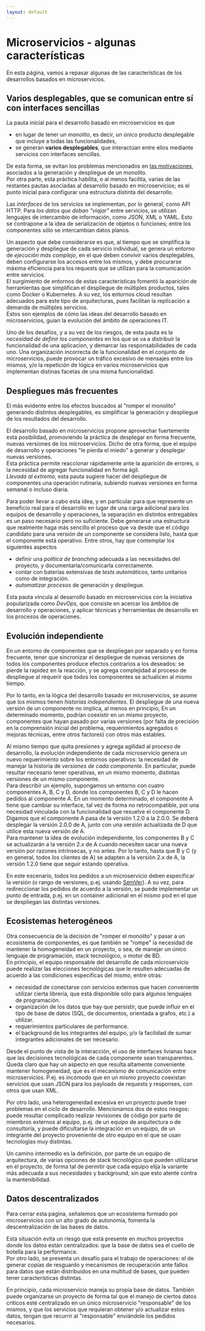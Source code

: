 ```yaml
---
layout: default
---
```


# Microservicios - algunas características
En esta página, vamos a repasar algunas de las características de los desarrollos basados en microservicios.


## Varios desplegables, que se comunican entre sí con interfaces sencillas
La pauta inicial para el desarrollo basado en microservicios es que 
- en lugar de tener _un monolito_, es decir, un único producto desplegable que incluye a todas las funcionalidades, 
- se generan **varios desplegables**, que interactúan entre ellos mediante servicios con interfaces sencillas.

De esta forma, se evitan los problemas mencionados en [las motivaciones](./intro-movida), asociados a la generación y despliegue de un monolito.  
Por otra parte, esta práctica habilita, o al menos facilita, varias de las restantes pautas asociadas al desarrollo basado en microservicios; es el punto inicial para configurar una estructura distinta del desarrollo.

Las _interfaces_ de los servicios se implementan, por lo general, como API HTTP. Para _los datos que deban "viajar"_ entre servicios, se utilizan lenguajes de intercambio de información, como JSON, XML o YAML. Esto se contrapone a la idea de serialización de objetos o funciones; entre los componentes sólo se intercambian datos planos.

Un aspecto que debe considerarse es que, al tiempo que se simplifica la generación y despliegue de cada servicio individual, se genera un entorno de _ejecución más complejo_, en el que deben convivir varios desplegables, deben configurarse los accesos entre los mismos, y debe procurarse máxima eficiencia para los requests que se utilizan para la comunicación entre servicios.   
El surgimiento de entornos de estas características fomentó la aparición de herramientas que simplifican el despliegue de múltiples productos, tales como Docker o Kubernetes. A su vez, los entornos cloud resultan adecuados para este tipo de arquitecturas, pues facilitan la replicación a demanda de múltiples servicios.  
Estos son ejemplos de cómo las ideas del desarrollo basado en microservicios, guían la evolución del ámbito de operaciones IT.

Uno de los desafíos, y a su vez de los riesgos, de esta pauta es la _necesidad de definir los componentes_ en los que se va a distribuir la funcionalidad de una aplicacion, y demarcar las responsabilidades de cada uno. Una organización incorrecta de la funcionalidad en el conjunto de microservicios, puede provocar un tráfico excesivo de mensajes entre los mismos, y/o la repetición de lógica en varios microservicios que implementan distinas facetas de una misma funcionalidad.


## Despliegues más frecuentes
El más evidente entre los efectos buscados al "romper el monolito" generando distintos desplegables, es simplificar la generación y despliegue de los resultados del desarrollo.

El desarrollo basado en microservicios propone aprovechar fuertemente esta posibilidad, promoviendo la práctica de desplegar en forma frecuente, nuevas versiones de los microservicios. Dicho de otra forma, que el equipo de desarrollo y operaciones "le pierda el miedo" a generar y desplegar nuevas versiones.  
Esta práctica permite reaccionar rápidamente ante la aparición de errores, o la necesidad de agregar funcionalidad en forma ágil.  
_Llevada al extremo_, esta pauta sugiere hacer del despliegue de componentes una operación rutinaria, subiendo nuevas versiones en forma semanal o incluso diaria.  

Para poder llevar a cabo esta idea, y en particular para que represente un beneficio real para el desarrollo en lugar de una carga adicional para los equipos de desarrollo y operaciones, la separación en distintos entregables es un paso necesario pero no suficiente.
Debe generarse una estructura que realmente haga más sencillo el proceso que va desde que el código candidato para una versión de un componente se considera listo, hasta que el componente está operativo. Entre otros, hay que contemplar los siguientes aspectos
- definir una _política de branching_ adecuada a las necesidades del proyecto, y documentarla/comunicarla correctamente.
- contar con baterías extensivas de _tests automáticos_, tanto unitarios como de integración.
- _automatizar procesos_ de generación y despliegue.

Esta pauta vincula al desarrollo basado en microservicios con la iniciativa popularizada como _DevOps_, que consiste en acercar los ámbitos de desarrollo y operaciones, y aplicar técnicas y herramientas de desarrollo en los procesos de operaciones.


## Evolución independiente
En un entorno de componentes que se despliegan por separado y en forma frecuente, tener que sincronizar el despliegue de nuevas versiones de todos los componentes produce efectos contrarios a los deseados: se pierde la rapidez en la reacción, y se agrega complejidad al proceso de despliegue al requerir que todos los componentes se actualicen al mismo tiempo.

Por lo tanto, en la lógica del desarrollo basado en microservicios, se asume que los mismos tienen _historias independientes_. 
El despliegue de una nueva versión de un componente no implica, al menos en principio, 
En un determinado momento, podrían coexistir en un mismo proyecto, componentes que hayan pasado por varias versiones (por falta de precisión en la comprensión inicial del problema, requerimientos agregados o mejoras técnicas, entre otros factores) con otros más estables.

Al mismo tiempo que quita presiones y agrega agilidad al proceso de desarrollo, la evolución independiente de cada microservicio genera un nuevo requerimiento sobre los entornos operativos: la necesidad de manejar la historia de _versiones de cada componente_. 
En particular, puede resultar necesario tener operativas, en un mismo momento, distintas versiones de un mismo componente.  
Para describir un ejemplo, supongamos un entorno con cuatro componentes A, B, C y D, donde los componentes B, C y D le hacen pedidos al componente A. En un momento determinado, el componente A tiene que cambiar su interface, tal vez de forma no retrocompatible, por una necesidad vinculada con la funcionalidad que resuelve el componente D. Digamos que el componente A pasa de la versión 1.2.0 a la 2.0.0.
Se deberá desplegar la versión 2.0.0 de A, junto con una versión actualizada de D que utilice esta nueva versión de A.  
Para mantener la idea de evolución independiente, los componentes B y C se actualizarán a la versión 2.x de A cuando necesiten sacar una nueva versión por razones intrínsecas, y no antes. Por lo tanto, hasta que B y C (y en general, todos los clientes de A) se adapten a la versión 2.x de A, la versión 1.2.0 tiene que seguir estando operativa.

En este escenario, todos los pedidos a un microservicio deben especificar la versión (o rango de versiones, p.ej. usando [SemVer](https://semver.org/)). A su vez, para redireccionar los pedidos de acuerdo a la versión, se puede implementar un punto de entrada, p.ej. en un container adicional en el mismo pod en el que se despliegan las distintas versiones.


## Ecosistemas heterogéneos
Otra consecuencia de la decisión de "romper el monolito" y pasar a un ecosistema de componentes, es que también se "rompe" la necesidad de mantener la homogeneidad en un proyecto, o sea, de manejar un único lenguaje de programación, stack tecnológico, o motor de BD.  
En principio, el equipo responsable del desarrollo de cada microservicio puede realizar las elecciones tecnológicas que le resulten adecuadas de acuerdo a las condiciones específicas del mismo, entre otras:
- necesidad de conectarse con servicios externos que hacen conveniente utilizar cierta librería, que está disponible sólo para algunos lenguajes de programación.
- organización de los datos que hay que persistir, que puede influir en el tipo de base de datos (SQL, de documentos, orientada a grafos, etc.) a utilizar.
- requerimientos particulares de performance.
- el background de los integrantes del equipo, y/o la facilidad de sumar integrantes adicionales de ser necesario.

Desde el punto de vista de la interacción, el uso de interfaces livianas hace que las decisiones tecnológicas de cada componente sean transparentes. Queda claro que hay un aspecto en que resulta altamente conveniente mantener homogeneidad, que es el mecanismo de comunicación entre microservicios. P.ej. es incómodo que en un mismo proyecto coexistan  servicios que usan JSON para los payloads de requests y responses, con otros que usan XML.  

Por otro lado, una heterogeneidad excesiva en un proyecto puede traer problemas en el ciclo de desarrollo.
Mencionamos dos de estos riesgos: puede resultar complicado realizar revisiones de código por parte de miembros externos al equipo, p.ej. de un equipo de arquitectura o de consultoría, y puede dificultarse la integración en un equipo, de un integrante del proyecto proveniente de otro equipo en el que se usan tecnologías muy distintas.

Un camino intermedio es la definición, por parte de un equipo de arquitectura, de varias opciones de stack tecnológico que pueden utilizarse en el proyecto, de forma tal de permitir que cada equipo elija la variante más adecuada a sus necesidades y background, sin que esto atente contra la mantenibilidad.


## Datos descentralizados
Para cerrar esta página, señalemos que un ecosistema formado por microservicios con un alto grado de autonomía, fomenta la descentralización de las bases de datos. 

Esta situación evita un riesgo que está presente en muchos proyectos donde los datos están centralizados: que la base de datos sea el cuello de botella para la performance.  
Por otro lado, se presenta un desafío para el trabajo de operaciones: el de generar copias de resguardo y mecanismos de recuperación ante fallos para datos que están distribuidos en una multitud de bases, que pueden tener características distintas.

En principio, cada microservicio maneja su propia base de datos. También puede organizarse un proyecto de forma tal que el manejo de ciertos datos críticos esté centralizado en un único microservicio "responsable" de los mismos, y que los servicios que requieran obtener y/o actualizar estos datos, tengan que recurrir al "responsable" enviándole los pedidos necesarios.
